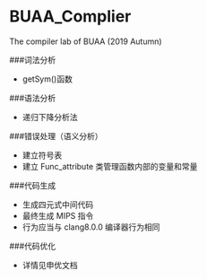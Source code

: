 # BUAA_Complier
The compiler lab of BUAA (2019 Autumn)



###词法分析
- getSym()函数

###语法分析
- 递归下降分析法

###错误处理（语义分析）
- 建立符号表
- 建立 Func_attribute 类管理函数内部的变量和常量

###代码生成
- 生成四元式中间代码
- 最终生成 MIPS 指令
- 行为应当与 clang8.0.0 编译器行为相同

###代码优化

- 详情见申优文档